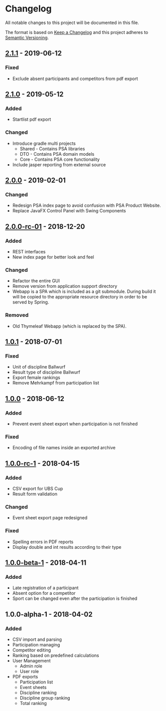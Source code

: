 # Changelog
All notable changes to this project will be documented in this file.

The format is based on [Keep a Changelog](https://keepachangelog.com/en/1.0.0/)
and this project adheres to [Semantic Versioning](https://semver.org/spec/v2.0.0.html).

## [2.1.1] - 2019-06-12

### Fixed
* Exclude absent participants and competitors from pdf export

## [2.1.0] - 2019-05-12

### Added
* Startlist pdf export

### Changed
* Introduce gradle multi projects
    * Shared - Contains PSA libraries
    * DTO - Contains PSA domain models
    * Core - Contains PSA core functionality
* Include jasper reporting from external source

## [2.0.0] - 2019-02-01

### Changed
* Redesign PSA index page to avoid confusion with PSA Product Website.
* Replace JavaFX Control Panel with Swing Components

## [2.0.0-rc-01] - 2018-12-20

### Added
* REST interfaces
* New index page for better look and feel

### Changed
* Refactor the entire GUI
* Remove version from application support directory
* Webapp is a SPA which is included as a git submodule. During build it will
be copied to the appropriate resource directory in order to be served by Spring.

### Removed
* Old Thymeleaf Webapp (which is replaced by the SPA).

## [1.0.1] - 2018-07-01

### Fixed
* Unit of discipline Ballwurf
* Result type of discipline Ballwurf
* Export female rankings
* Remove Mehrkampf from participation list

## [1.0.0] - 2018-06-12

### Added
* Prevent event sheet export when participation is not finished

### Fixed
* Encoding of file names inside an exported archive

## [1.0.0-rc-1] - 2018-04-15

### Added
* CSV export for UBS Cup
* Result form validation

### Changed
* Event sheet export page redesigned

### Fixed
* Spelling errors in PDF reports
* Display double and int results according to their type

## [1.0.0-beta-1] - 2018-04-11

### Added
* Late registration of a participant
* Absent option for a competitor
* Sport can be changed even after the participation is finished

## 1.0.0-alpha-1 - 2018-04-02

### Added
* CSV import and parsing
* Participation managing
* Competitor editing
* Ranking based on predefined calculations
* User Management
    * Admin role
    * User role
* PDF exports
    * Participation list
    * Event sheets
    * Discipline ranking
    * Discipline group ranking
    * Total ranking

[Unreleased]: https://github.com/BilledTrain380/sporttag-psa/compare/2.1.1...HEAD
[2.1.1]: https://github.com/BilledTrain380/sporttag-psa/compare/2.1.1...2.1.0
[2.1.0]: https://github.com/BilledTrain380/sporttag-psa/compare/2.1.0...2.0.0
[2.0.0]: https://github.com/BilledTrain380/sporttag-psa/compare/2.0.0-rc-01...2.0.0
[2.0.0-rc-01]: https://github.com/BilledTrain380/sporttag-psa/compare/1.0.1...2.0.0-rc-01
[1.0.1]: https://github.com/BilledTrain380/sporttag-psa/compare/1.0.0...1.0.1
[1.0.0]: https://github.com/BilledTrain380/sporttag-psa/compare/1.0.0-rc-1...1.0.0
[1.0.0-rc-1]: https://github.com/BilledTrain380/sporttag-psa/compare/1.0.0-beta-1...1.0.0-rc-1
[1.0.0-beta-1]: https://github.com/BilledTrain380/sporttag-psa/compare/1.0.0-alpha-1...1.0.0-beta-1